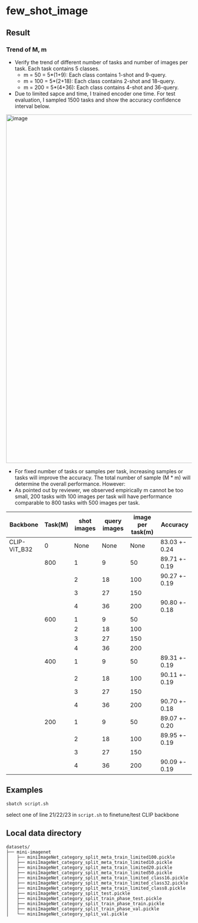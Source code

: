 # few_shot_image
## Result
### Trend of M, m
* Verify the trend of different number of tasks and number of images per task. Each task contains 5 classes.
  * m = 50 =  5*(1+9): Each class contains 1-shot and 9-query.
  * m = 100 =  5*(2+18): Each class contains 2-shot and 18-query.
  * m = 200 =  5*(4+36): Each class contains 4-shot and 36-query.
* Due to limited sapce and time, I trained encoder one time. For test evaluation, I sampled 1500 tasks and show the accuracy confidence interval below.

<img width="945" alt="image" src="https://user-images.githubusercontent.com/43462304/215162793-514d2bce-0007-4826-a4fa-19ec2df0b3e3.png">

* For fixed number of tasks or samples per task, increasing samples or tasks will improve the accuracy. The total number of sample (M * m) will determine the overall performance. However:
* As pointed out by reviewer, we observed empirically m cannot be too small, 200 tasks with 100 images per task will have performance comparable to 800 tasks with 500 images per task.

| Backbone  | Task(M) |shot images|query images|image per task(m)|Accuracy|
|------------|--------|-----------|------------|-----------------|-|
|CLIP-ViT_B32| 0      | None      | None       |None             |83.03 +- 0.24|
|            | 800    |1          | 9          |50               |89.71 +- 0.19|
|            |        |2          | 18         |100              |90.27 +- 0.19|
|            |        |3          | 27         |150              ||
|            |        |4          | 36         |200              |90.80 +- 0.18|
|            | 600    |1          | 9          |50               ||
|            |        |2          | 18         |100              ||
|            |        |3          | 27         |150              ||
|            |        |4          | 36         |200              ||
|            | 400    |1          | 9          |50               |89.31 +- 0.19|
|            |        |2          | 18         |100              |90.11 +- 0.19|
|            |        |3          | 27         |150              ||
|            |        |4          | 36         |200              |90.70 +- 0.18|
|            | 200    |1          | 9          |50               |89.07 +- 0.20|
|            |        |2          | 18         |100              |89.95 +- 0.19|
|            |        |3          | 27         |150              ||
|            |        |4          | 36         |200              |90.09 +- 0.19|
## Examples

```
sbatch script.sh
```
select one of line 21/22/23 in `script.sh` to finetune/test CLIP backbone

## Local data directory
```
datasets/
├── mini-imagenet
│   ├── miniImageNet_category_split_meta_train_limited100.pickle
│   ├── miniImageNet_category_split_meta_train_limited10.pickle
│   ├── miniImageNet_category_split_meta_train_limited20.pickle
│   ├── miniImageNet_category_split_meta_train_limited50.pickle
│   ├── miniImageNet_category_split_meta_train_limited_class16.pickle
│   ├── miniImageNet_category_split_meta_train_limited_class32.pickle
│   ├── miniImageNet_category_split_meta_train_limited_class8.pickle
│   ├── miniImageNet_category_split_test.pickle
│   ├── miniImageNet_category_split_train_phase_test.pickle
│   ├── miniImageNet_category_split_train_phase_train.pickle
│   ├── miniImageNet_category_split_train_phase_val.pickle
│   └── miniImageNet_category_split_val.pickle
```
